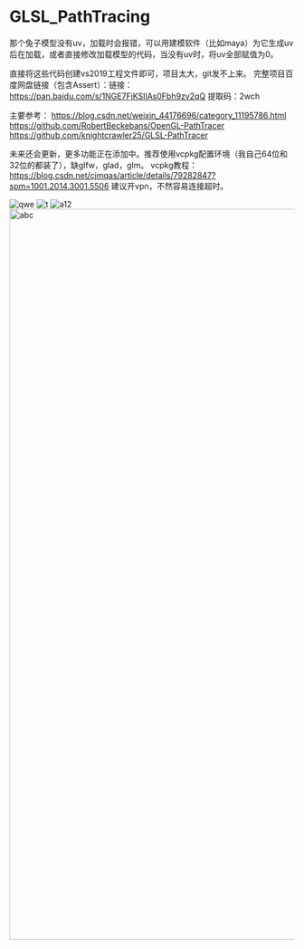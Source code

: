 # GLSL_PathTracing
那个兔子模型没有uv，加载时会报错，可以用建模软件（比如maya）为它生成uv后在加载，或者直接修改加载模型的代码，当没有uv时，将uv全部赋值为0。

直接将这些代码创建vs2019工程文件即可，项目太大，git发不上来。
完整项目百度网盘链接（包含Assert）：链接：https://pan.baidu.com/s/1NGE7FjKSIlAs0Fbh9zv2qQ 
提取码：2wch

主要参考：
https://blog.csdn.net/weixin_44176696/category_11195786.html
https://github.com/RobertBeckebans/OpenGL-PathTracer
https://github.com/knightcrawler25/GLSL-PathTracer

未来还会更新，更多功能正在添加中。推荐使用vcpkg配置环境（我自己64位和32位的都装了），缺glfw，glad，glm。
vcpkg教程：https://blog.csdn.net/cjmqas/article/details/79282847?spm=1001.2014.3001.5506
建议开vpn，不然容易连接超时。

![qwe](https://user-images.githubusercontent.com/75780167/182056941-5044b1b2-6001-448c-8509-591cbf911ef0.png)
![t](https://user-images.githubusercontent.com/75780167/182057003-3c2567d8-fd85-48e1-b73d-8992b527de7c.png)
![a12](https://user-images.githubusercontent.com/75780167/182057058-c9f142fb-9c9c-4646-b1e7-bf64cc7a5767.png)
<img width="1291" alt="abc" src="https://user-images.githubusercontent.com/75780167/182057102-f155e8bd-a0b9-42fa-93cc-9b6e3c1cf4bb.png">
